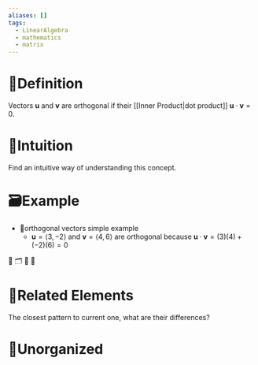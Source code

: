 ```yaml
---
aliases: []
tags:
  - LinearAlgebra
  - mathematics
  - matrix
---
```



# 📝Definition
Vectors $\mathbf{u}$ and $\mathbf{v}$ are orthogonal if their [[Inner Product|dot product]] $\mathbf{u}\cdot\mathbf{v}=0$.

# 🧠Intuition
Find an intuitive way of understanding this concept.

# 🗃Example
- 📁orthogonal vectors simple example
	- $\mathbf{u}=\left<3,-2\right>$ and $\mathbf{v}=\left<4,6\right>$  are orthogonal because $\mathbf{u}\cdot\mathbf{v}=(3)(4)+(-2)(6)=0$

📩
🗂
📨
📂

# 🌱Related Elements
The closest pattern to current one, what are their differences?


# 🍂Unorganized